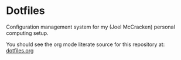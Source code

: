 
# Dotfiles

Configuration management system for my (Joel McCracken) personal
computing setup.

You should see the org mode literate source for this repository at: [dotfiles.org](./dotfiles.org)
